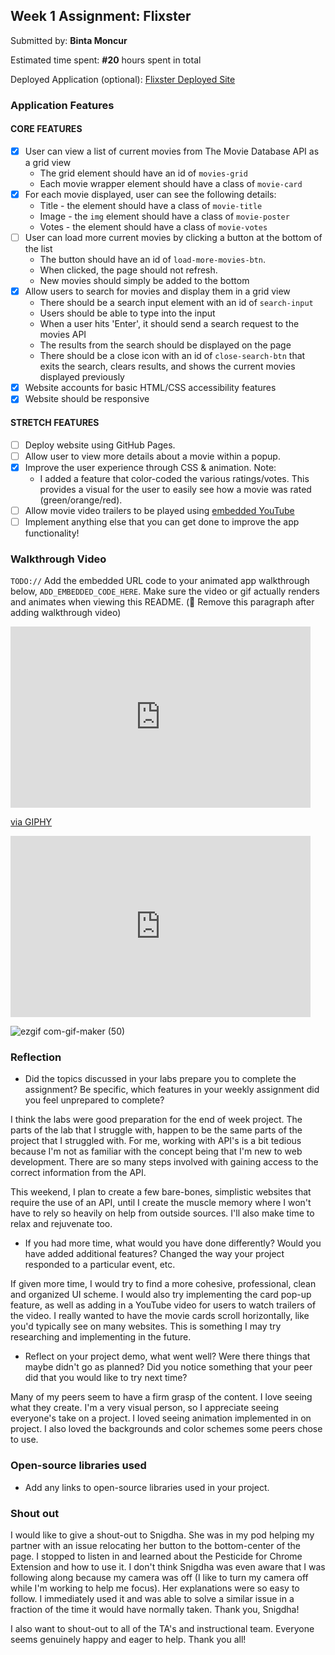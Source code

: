## Week 1 Assignment: Flixster

Submitted by: **Binta Moncur**

Estimated time spent: **#20** hours spent in total

Deployed Application (optional): [Flixster Deployed Site](ADD_LINK_HERE)

### Application Features

#### CORE FEATURES

- [X] User can view a list of current movies from The Movie Database API as a grid view
  - The grid element should have an id of `movies-grid`
  - Each movie wrapper element should have a class of `movie-card`
- [X] For each movie displayed, user can see the following details:
  - Title - the element should have a class of `movie-title`
  - Image - the `img` element should have a class of `movie-poster`
  - Votes - the element should have a class of `movie-votes`
- [ ] User can load more current movies by clicking a button at the bottom of the list
  - The button should have an id of `load-more-movies-btn`.
  - When clicked, the page should not refresh.
  - New movies should simply be added to the bottom
- [X] Allow users to search for movies and display them in a grid view
  - There should be a search input element with an id of `search-input`
  - Users should be able to type into the input
  - When a user hits 'Enter', it should send a search request to the movies API
  - The results from the search should be displayed on the page
  - There should be a close icon with an id of `close-search-btn` that exits the search, clears results, and shows the current movies displayed previously
- [X] Website accounts for basic HTML/CSS accessibility features
- [X] Website should be responsive

#### STRETCH FEATURES

- [ ] Deploy website using GitHub Pages. 
- [ ] Allow user to view more details about a movie within a popup.
- [X] Improve the user experience through CSS & animation. Note: 
    - I added a feature that color-coded the various ratings/votes. This provides a visual for the user to easily see how a movie was rated (green/orange/red).
- [ ] Allow movie video trailers to be played using [embedded YouTube](https://support.google.com/youtube/answer/171780?hl=en)
- [ ] Implement anything else that you can get done to improve the app functionality!

### Walkthrough Video

`TODO://` Add the embedded URL code to your animated app walkthrough below, `ADD_EMBEDDED_CODE_HERE`. Make sure the video or gif actually renders and animates when viewing this README. (🚫 Remove this paragraph after adding walkthrough video)

<iframe src="https://giphy.com/embed/QmffVOUHUs2g7eqBsN" width="480" height="290" frameBorder="0" class="giphy-embed" allowFullScreen></iframe><p><a href="https://giphy.com/gifs/QmffVOUHUs2g7eqBsN">via GIPHY</a></p>

<iframe src="https://giphy.com/embed/QmffVOUHUs2g7eqBsN" width="480" height="290" frameBorder="0" class="giphy-embed" allowFullScreen></iframe>

![ezgif com-gif-maker (50)](https://user-images.githubusercontent.com/73797804/173161297-2aa88c10-3d9e-4bfe-aaaf-d2c7a2310a66.gif)


### Reflection

* Did the topics discussed in your labs prepare you to complete the assignment? Be specific, which features in your weekly assignment did you feel unprepared to complete?

I think the labs were good preparation for the end of week project. The parts of the lab that I struggle with, happen to be the same parts of the project that I struggled with. For me, working with API's is a bit tedious because I'm not as familiar with the concept being that I'm new to web development. There are so many steps involved with gaining access to the correct information from the API. 

This weekend, I plan to create a few bare-bones, simplistic websites that require the use of an API, until I create the muscle memory where I won't have to rely so heavily on help from outside sources. I'll also make time to relax and rejuvenate too. 

* If you had more time, what would you have done differently? Would you have added additional features? Changed the way your project responded to a particular event, etc.
  
If given more time, I would try to find a more cohesive, professional, clean and organized UI scheme. I would also try implementing the card pop-up feature, as well as adding in a YouTube video for users to watch trailers of the video. I really wanted to have the movie cards scroll horizontally, like you'd typically see on many websites. This is something I may try researching and implementing in the future. 

* Reflect on your project demo, what went well? Were there things that maybe didn't go as planned? Did you notice something that your peer did that you would like to try next time?

Many of my peers seem to have a firm grasp of the content. I love seeing what they create. I'm a very visual person, so I appreciate seeing everyone's take on a project. I loved seeing animation implemented in on project. I also loved the backgrounds and color schemes some peers chose to use. 

### Open-source libraries used

- Add any links to open-source libraries used in your project.

### Shout out

I would like to give a shout-out to Snigdha. She was in my pod helping my partner with an issue relocating her button to the bottom-center of the page. I stopped to listen in and learned about the Pesticide for Chrome Extension and how to use it. I don't think Snigdha was even aware that I was following along because my camera was off (I like to turn my camera off while I'm working to help me focus). Her explanations were so easy to follow. I immediately used it and was able to solve a similar issue in a fraction of the time it would have normally taken. Thank you, Snigdha!

I also want to shout-out to all of the TA's and instructional team. Everyone seems genuinely happy and eager to help. Thank you all! 
